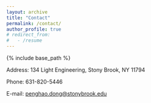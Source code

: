 ```yaml
---
layout: archive
title: "Contact"
permalink: /contact/
author_profile: true
# redirect_from:
#   - /resume
---
```


{% include base_path %}


Address: 134 Light Engineering, Stony Brook, NY 11794

Phone: 631-820-5446

E-mail: penghao.dong@stonybrook.edu